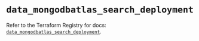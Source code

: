 # `data_mongodbatlas_search_deployment`

Refer to the Terraform Registry for docs: [`data_mongodbatlas_search_deployment`](https://registry.terraform.io/providers/mongodb/mongodbatlas/1.38.0/docs/data-sources/search_deployment).
